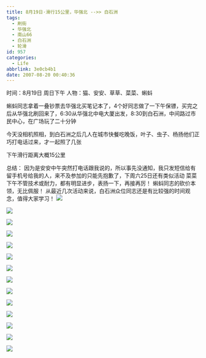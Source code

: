```yaml
---
title: 8月19日·滑行15公里，华强北 -->> 白石洲
tags:
  - 刷街
  - 华强北
  - 南山66
  - 白石洲
  - 轮滑
id: 957
categories:
  - Life
abbrlink: 3e0cb4b1
date: 2007-08-20 00:40:36
---
```


时间：8月19日 周日下午
人物：猫、安安、草草、菜菜、蝌蚪

蝌蚪同志拿着一叠钞票去华强北买笔记本了，4个好同志做了一下午保镖，买完之后从华强北刷回来了，6:30从华强北中电大厦出发，8:30到白石洲，中间路过市民中心，在广场玩了二十分钟

今天没相机照相，到白石洲之后几人在城市快餐吃晚饭，叶子、虫子、杨扬他们正巧打电话过来，才一起照了几张

下午滑行距离大概15公里

总结：
因为是安安中午突然打电话跟我说的，所以事先没通知，我只发短信给有留手机号给我的人，来不及参加的只能先抱歉了，下周六25日还有类似活动
菜菜下午不管技术或耐力，都有明显进步，表扬一下，再接再厉！
蝌蚪同志的砍价本领，无比佩服！
从最近几次活动来说，白石洲众位同志还是有比较强的时间观念，值得大家学习！
![](/images/2007/08/20_003739_7567.jpg)

![](/images/2007/08/20_003748_7568.jpg)

![](/images/2007/08/20_003756_7569.jpg)

![](/images/2007/08/20_003802_7570.jpg)

![](/images/2007/08/20_003808_7571.jpg)

![](/images/2007/08/20_003814_7572.jpg)

![](/images/2007/08/20_003821_7573.jpg)

![](/images/2007/08/20_003841_7574.jpg)

![](/images/2007/08/20_003848_7575.jpg)

![](/images/2007/08/20_003857_7576.jpg)

![](/images/2007/08/20_003904_7577.jpg)

![](/images/2007/08/20_003911_7578.jpg)

![](/images/2007/08/20_003931_7579.jpg)

![](/images/2007/08/20_003937_7580.jpg)